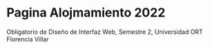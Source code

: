 # Pagina Alojmamiento 2022
Obligatorio de Diseño de Interfaz Web, Semestre 2, Universidad ORT
Florencia Villar
